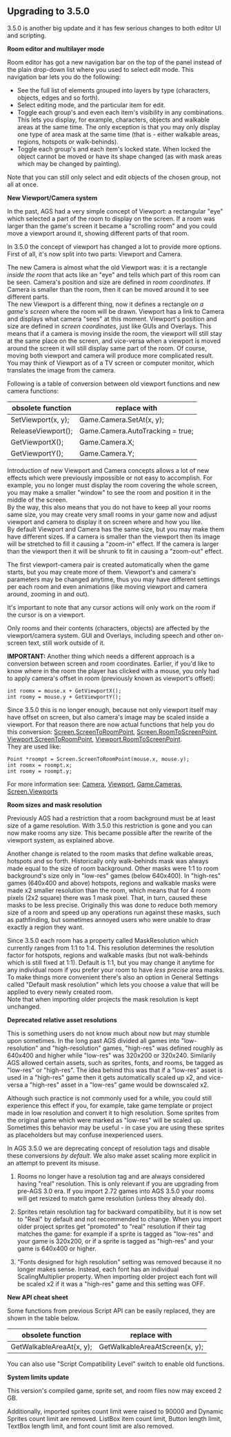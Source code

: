 ## Upgrading to 3.5.0

3.5.0 is another big update and it has few serious changes to both editor UI and scripting.

**Room editor and multilayer mode**

Room editor has got a new navigation bar on the top of the panel instead of the plain drop-down list where you used to select edit mode. This navigation bar lets you do the following:

* See the full list of elements grouped into layers by type (characters, objects, edges and so forth).
* Select editing mode, and the particular item for edit.
* Toggle each group's and even each item's visibility in any combinations. This lets you display, for example, characters, objects and walkable areas at the same time. The only exception is that you may only display one type of area mask at the same time (that is - either walkable areas, regions, hotspots or walk-behinds).
* Toggle each group's and each item's locked state. When locked the object cannot be moved or have its shape changed (as with mask areas which may be changed by painting).

Note that you can still only select and edit objects of the chosen group, not all at once.

**New Viewport/Camera system**

In the past, AGS had a very simple concept of Viewport: a rectangular "eye" which selected a part of the room to display on the screen. If a room was larger than the game's screen it became a "scrolling room" and you could move a viewport around it, showing different parts of that room.

In 3.5.0 the concept of viewport has changed a lot to provide more options. First of all, it's now split into two parts: Viewport and Camera.

The new Camera is almost what the old Viewport was: it is a rectangle *inside the room* that acts like an "eye" and tells which part of this room can be seen. Camera's position and size are defined in *room coordinates*. If Camera is smaller than the room, then it can be moved around it to see different parts.<br>
The new Viewport is a different thing, now it defines a rectangle *on a game's screen* where the room will be drawn. Viewport has a link to Camera and displays what camera "sees" at this moment. Viewport's position and size are defined in *screen coordinates*, just like GUIs and Overlays. This means that if a camera is moving inside the room, the viewport will still stay at the same place on the screen, and vice-versa when a viewport is moved around the screen it will still display same part of the room. Of course, moving both viewport and camera will produce more complicated result.<br>
You may think of Viewport as of a TV screen or computer monitor, which translates the image from the camera.

Following is a table of conversion between old viewport functions and new camera functions:

obsolete function | replace with
-- | --
SetViewport(x, y); | Game.Camera.SetAt(x, y);
ReleaseViewport(); | Game.Camera.AutoTracking = true;
GetViewportX(); | Game.Camera.X;
GetViewportY(); | Game.Camera.Y;

Introduction of new Viewport and Camera concepts allows a lot of new effects which were previously impossible or not easy to accomplish. For example, you no longer must display the room covering the whole screen, you may make a smaller "window" to see the room and position it in the middle of the screen.<br>
By the way, this also means that you do not have to keep all your rooms same size, you may create very small rooms in your game now and adjust viewport and camera to display it on screen where and how you like.<br>
By default Viewport and Camera has the same size, but you may make them have different sizes. If a camera is smaller than the viewport then its image will be stretched to fill it causing a "zoom-in" effect. If the camera is larger than the viewport then it will be shrunk to fit in causing a "zoom-out" effect.

The first viewport-camera pair is created automatically when the game starts, but you may create more of them. Viewport's and camera's parameters may be changed anytime, thus you may have different settings per each room and even animations (like moving viewport and camera around, zooming in and out).

It's important to note that any cursor actions will only work on the room if the cursor is on a viewport.

Only rooms and their contents (characters, objects) are affected by the viewport/camera system. GUI and Overlays, including speech and other on-screen text, still work outside of it.

**IMPORTANT:** Another thing which needs a different approach is a conversion between screen and room coordinates. Earlier, if you'd like to know where in the room the player has clicked with a mouse, you only had to apply camera's offset in room (previously known as viewport's offset):

    int roomx = mouse.x + GetViewportX();
    int roomy = mouse.y + GetViewportY();

Since 3.5.0 this is no longer enough, because not only viewport itself may have offset on screen, but also camera's image may be scaled inside a viewport. For that reason there are now actual functions that help you do this conversion: [Screen.ScreenToRoomPoint](Screen#screentoroompoint), [Screen.RoomToScreenPoint](Screen#roomtoscreenpoint), [Viewport.ScreenToRoomPoint](Viewport#screentoroompoint), [Viewport.RoomToScreenPoint](Viewport#roomtoscreenpoint).<br>
They are used like:

    Point *roompt = Screen.ScreenToRoomPoint(mouse.x, mouse.y);
    int roomx = roompt.x;
    int roomy = roompt.y;

For more information see: [Camera](Camera), [Viewport](Viewport), [Game.Cameras](Game#cameras), [Screen.Viewports](Screen#viewports)

**Room sizes and mask resolution**

Previously AGS had a restriction that a room background must be at least size of a game resolution. With 3.5.0 this restriction is gone and you can now make rooms any size. This became possible after the rewrite of the viewport system, as explained above.

Another change is related to the room masks that define walkable areas, hotspots and so forth. Historically only walk-behinds mask was always made equal to the size of room background. Other masks were 1:1 to room background's size only in "low-res" games (below 640x400). In "high-res" games (640x400 and above) hotspots, regions and walkable masks were made x2 smaller resolution than the room, which means that for 4 room pixels (2x2 square) there was 1 mask pixel. That, in turn, caused these masks to be less precise. Originally this was done to reduce both memory size of a room and speed up any operations run against these masks, such as pathfinding, but sometimes annoyed users who were unable to draw exactly a region they want.

Since 3.5.0 each room has a property called MaskResolution which currently ranges from 1:1 to 1:4. This resolution determines the resolution factor for hotspots, regions and walkable masks (but not walk-behinds which is still fixed at 1:1). Default is 1:1, but you may change it anytime for any individual room if you prefer your room to have *less precise* area masks.<br>
To make things more convenient there's also an option in General Settings called "Default mask resolution" which lets you choose a value that will be applied to every newly created room.<br>
Note that when importing older projects the mask resolution is kept unchanged.

**Deprecated relative asset resolutions**

This is something users do not know much about now but may stumble upon sometimes. In the long past AGS divided all games into "low-resolution" and "high-resolution" games, "high-res" was defined roughly as 640x400 and higher while "low-res" was 320x200 or 320x240. Similarily AGS allowed certain assets, such as sprites, fonts, and rooms, be tagged as "low-res" or "high-res". The idea behind this was that if a "low-res" asset is used in a "high-res" game then it gets automatically scaled up x2, and vice-versa a "high-res" asset in a "low-res" game would be downscaled x2.

Although such practice is not commonly used for a while, you could still experience this effect if you, for example, take game template or project made in low resolution and convert it to high resolution. Some sprites from the original game which were marked as "low-res" will be scaled up. Sometimes this behavior may be useful - in case you are using these sprites as placeholders but may confuse inexperienced users.

In AGS 3.5.0 we are deprecating concept of resolution tags and disable these conversions *by default*. We also make asset scaling more explicit in an attempt to prevent its misuse.

1. Rooms no longer have a resolution tag and are always considered having "real" resolution. This is only relevant if you are upgrading from pre-AGS 3.0 era. If you import 2.72 games into AGS 3.5.0 your rooms will get resized to match game resolution (unless they already do).

2. Sprites retain resolution tag for backward compatibility, but it is now set to "Real" by default and not recommended to change. When you import older project sprites get "promoted" to "real" resolution if their tag matches the game: for example if a sprite is tagged as "low-res" and your game is 320x200, or if a sprite is tagged as "high-res" and your game is 640x400 or higher.

3. "Fonts designed for high resolution" setting was removed because it no longer makes sense. Instead, each font has an individual ScalingMultiplier property. When importing older project each font will be scaled x2 if it was a "high-res" game and this setting was OFF.

**New API cheat sheet**

Some functions from previous Script API can be easily replaced, they are shown in the table below.

obsolete function | replace with
-- | --
GetWalkableAreaAt(x, y); | GetWalkableAreaAtScreen(x, y);

You can also use "Script Compatibility Level" switch to enable old functions.

**System limits update**

This version's compiled game, sprite set, and room files now may exceed 2 GB. 

Additionally, imported sprites count limit were raised to 90000 and Dynamic Sprites count limit are removed. 
ListBox item count limit, Button  length limit, TextBox length limit, and font count limit are also removed.
